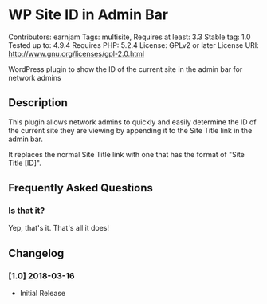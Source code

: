 # WP Site ID in Admin Bar

Contributors: earnjam
Tags: multisite,
Requires at least: 3.3
Stable tag: 1.0
Tested up to: 4.9.4
Requires PHP: 5.2.4
License: GPLv2 or later
License URI: http://www.gnu.org/licenses/gpl-2.0.html

WordPress plugin to show the ID of the current site in the admin bar for network admins

## Description

This plugin allows network admins to quickly and easily determine the ID of the current site they are viewing by appending it to the Site Title link in the admin bar. 

It replaces the normal Site Title link with one that has the format of "Site Title [ID]".

## Frequently Asked Questions

### Is that it?

Yep, that's it. That's all it does!

## Changelog

### [1.0] 2018-03-16

* Initial Release